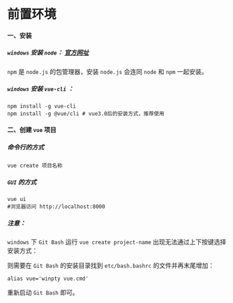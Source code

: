 # 前置环境

#### 一、安装

##### `windows` 安装 `node`： [官方网址]( https://nodejs.org/en/ )

`npm` 是 `node.js` 的包管理器，安装 `node.js` 会连同 `node` 和 `npm` 一起安装。



##### `windows` 安装 `vue-cli` ：

```shell
npm install -g vue-cli
npm install -g @vue/cli # vue3.0后的安装方式，推荐使用
```



#### 二、创建 `vue` 项目

##### 命令行的方式

```shell
vue create 项目名称
```

##### `GUI` 的方式

```shell
vue ui
#浏览器访问 http://localhost:8000
```

##### 注意：

`windows` 下 `Git Bash` 运行 `vue create project-name` 出现无法通过上下按键选择安装方式：

则需要在 `Git Bash` 的安装目录找到 `etc/bash.bashrc` 的文件并再末尾增加：

```shell
alias vue='winpty vue.cmd'
```

重新启动 `Git Bash` 即可。